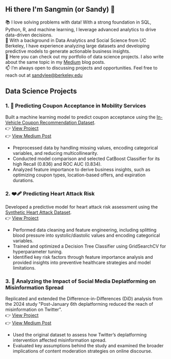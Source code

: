 ## Hi there I'm Sangmin (or Sandy) 👋 

📚 I love solving problems with data! With a strong foundation in SQL, Python, R, and machine learning, I leverage advanced analytics to drive data-driven decisions. <br>
🌱 With a background in Data Analytics and Social Science from UC Berkeley, I have experience analyzing large datasets and developing predictive models to generate actionable business insights.  <br>
🔗 Here you can check out my portfolio of data science projects. I also write about the same topic in my [Medium](https://medium.com/@sangmin.lee.ir) blog posts.  
📫 I’m always open to discussing projects and opportunities. Feel free to reach out at sandylee@berkeley.edu 

## Data Science Projects 

### 1. 🚗 Predicting Coupon Acceptance in Mobility Services <br>
Built a machine learning model to predict coupon acceptance using the [In-Vehicle Coupon Recommendation Dataset](https://www.kaggle.com/datasets/mathurinache/invehicle-coupon-recommendation). <br>
  👉 [View Project](https://github.com/sandy-lee29/predicting-coupon-acceptance) <br>
  👉 [View Medium Post](https://medium.com/@sangmin.lee.ir/driving-sales-with-machine-learning-predicting-coupon-acceptance-in-the-automotive-industry-2491d04db677) <br>
- Preprocessed data by handling missing values, encoding categorical variables, and reducing multicollinearity.
- Conducted model comparison and selected CatBoost Classifier for its high Recall (0.836) and ROC AUC (0.834).
- Analyzed feature importance to derive business insights, such as optimizing coupon types, location-based offers, and expiration durations.

### 2. ❤️‍🩹 Predicting Heart Attack Risk <br>
Developed a predictive model for heart attack risk assessment using the [Synthetic Heart Attack Dataset](https://www.kaggle.com/datasets/iamsouravbanerjee/heart-attack-prediction-dataset?resource=download). <br> 
  👉 [View Project](https://github.com/sandy-lee29/heart_attack_prediction) <br>
- Performed data cleaning and feature engineering, including splitting blood pressure into systolic/diastolic values and encoding categorical variables.
- Trained and optimized a Decision Tree Classifier using GridSearchCV for hyperparameter tuning.
- Identified key risk factors through feature importance analysis and provided insights into preventive healthcare strategies and model limitations.

### 3. 📱 Analyzing the Impact of Social Media Deplatforming on Misinformation Spread <br>
Replicated and extended the Difference-in-Differences (DiD) analysis from the 2024 study "Post-January 6th deplatforming reduced the reach of misinformation on Twitter". <br>
  👉 [View Project](https://github.com/sandy-lee29/Twitter_DiD_Analysis_Project) <br>
  👉 [View Medium Post](https://medium.com/@sangmin.lee.ir/evaluating-the-effectiveness-of-twitters-deplatforming-as-a-content-moderation-strategy-1066dea05a46) <br>
-  Used the original dataset to assess how Twitter’s deplatforming intervention affected misinformation spread.
-  Evaluated key assumptions behind the study and examined the broader implications of content moderation strategies on online discourse.

